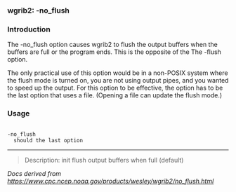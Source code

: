 
### wgrib2: -no\_flush



### Introduction



The -no\_flush option causes wgrib2 to flush
the output buffers when the buffers are full or the program ends.
This is the opposite of the The -flush option.

 The only practical use of this option would be in a non-POSIX
system where the flush mode is turned on, you are not using output
pipes, and you wanted to speed up the output. For this option
to be effective, the option has to be the last option that
uses a file. (Opening a file can update the flush mode.)

### Usage




```

-no_flush
  should the last option

```









----

>Description: init         flush output buffers when full (default)

_Docs derived from <https://www.cpc.ncep.noaa.gov/products/wesley/wgrib2/no_flush.html>_
